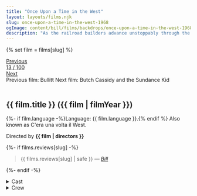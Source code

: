 ```yaml
---
title: "Once Upon a Time in the West"
layout: layouts/films.njk
slug: once-upon-a-time-in-the-west-1968
ogImage: content/bill/films/backdrops/once-upon-a-time-in-the-west-1968.jpg
description: "As the railroad builders advance unstoppably through the Arizona desert on their way to the sea, Jill arrives in the small town of Flagstone with the intention of starting a new life."
---
```


{% set film = films[slug] %}

<nav class="films">
  <div class="prev">
    <a href="../bullitt-1968"><i class="fa-solid fa-chevron-left fa-xs"></i> Previous</a>
  </div>
  <div>
    <a class="simple" href="../">13 / 100</a>
  </div>
  <div class="next">
    <a href="../butch-cassidy-and-the-sundance-kid-1969">Next <i class="fa-solid fa-chevron-right fa-xs"></i></a>
  </div>
  <div class="hint">
    <span class="prev-hint">
      <span class="sr-only">Previous film:</span>
      Bullitt
    </span>
    <span class="next-hint">
      <span class="sr-only">Next film:</span>
      Butch Cassidy and the Sundance Kid
    </span>
  </div>
</nav>

<article class="film slug-once-upon-a-time-in-the-west-1968">
  <div class="backdrop-and-poster">
    <img class="poster" src="../films/posters/{{ slug }}.jpg" alt="">
    <img class="backdrop" src="../films/backdrops/{{ slug }}.jpg" alt="">
  </div>

  <h1>{{ film.title }} ({{ film | filmYear }})</h1>

  <p>
    {%- if film.language -%}Language: {{ film.language }}.{% endif %}
    Also known as C'era una volta il West.
  </p>

  <p class="director">
    Directed by <strong>{{ film | directors }}</strong>
  </p>

  {%- if films.reviews[slug] -%}
    <blockquote> 
      {{ films.reviews[slug] | safe }} <em>—&nbsp;<a href="/bill">Bill</a></em>
    </blockquote> 
  {%- endif -%}

  <section class="film-detail">
    <div>
      <details>
        <summary>
          <i class="fa-solid fa-masks-theater"></i>
          Cast
        </summary>
        <ul>
          {%- for cast in film.credits.cast -%}
            <li>
              {{ cast.name }} as <em>{{ cast.character }}</em>
            </li>
          {%- endfor -%}
        </ul>
      </details>
      <details>
        <summary>
          <i class="fa-solid fa-clapperboard"></i>
          Crew
        </summary>
        <ul>
          {%- for crew in film.credits.crew -%}
            <li>
              {{ crew.name }} &mdash; <em>{{ crew.job }}</em>
            </li>
          {%- endfor -%}
        </ul>
      </details>
    </div>
  </section>
</article>
